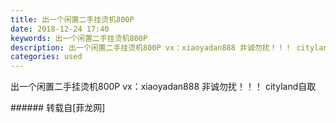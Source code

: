 ```yaml
---
title: 出一个闲置二手挂烫机800P
date: 2018-12-24 17:40
keywords: 出一个闲置二手挂烫机800P
description: 出一个闲置二手挂烫机800P vx：xiaoyadan888 非诚勿扰！！！ cityland自取
categories: used
---
```

<td class="t_f" id="postmessage_2548861">

出一个闲置二手挂烫机800P vx：xiaoyadan888 非诚勿扰！！！ cityland自取<br/>
</td>
###### 转载自[菲龙网]